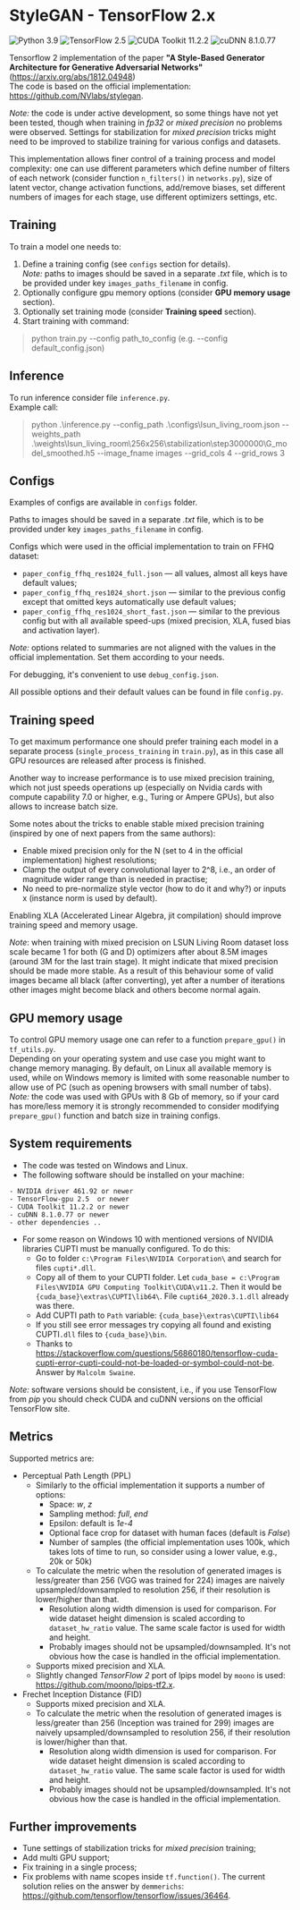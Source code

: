 # StyleGAN - TensorFlow 2.x

![Python 3.9](https://img.shields.io/badge/python-3.9-green.svg?style=plastic)
![TensorFlow 2.5](https://img.shields.io/badge/tensorflow-2.5-green.svg?style=plastic)
![CUDA Toolkit 11.2.2](https://img.shields.io/badge/cudatoolkit-11.2.2-green.svg?style=plastic)
![cuDNN 8.1.0.77](https://img.shields.io/badge/cudnn-8.1.0.77-green.svg?style=plastic)

Tensorflow 2 implementation of the paper 
**"A Style-Based Generator Architecture for Generative Adversarial Networks"** (https://arxiv.org/abs/1812.04948) <br>
The code is based on the official implementation: https://github.com/NVlabs/stylegan.

*Note:* the code is under active development, so some things have not yet been tested, though when training in 
*fp32* or *mixed precision* no problems were observed. 
Settings for stabilization for *mixed precision* tricks might need to be improved to stabilize training for various configs and datasets.

This implementation allows finer control of a training process and model complexity: 
one can use different parameters which define number of filters of each network (consider function `n_filters()` in `networks.py`), 
size of latent vector, change activation functions, add/remove biases, set different numbers of images for each stage, 
use different optimizers settings,
etc.


## Training

To train a model one needs to:

1. Define a training config (see `configs` section for details).<br>
   *Note:* paths to images should be saved in a separate *.txt* file, 
   which is to be provided under key `images_paths_filename` in config.
2. Optionally configure gpu memory options (consider **GPU memory usage** section).
3. Optionally set training mode (consider **Training speed** section).
4. Start training with command:

> python train.py --config path_to_config (e.g. --config default_config.json)


## Inference

To run inference consider file `inference.py`. <br>
Example call:

> python .\inference.py --config_path .\configs\lsun_living_room.json  --weights_path .\weights\lsun_living_room\256x256\stabilization\step3000000\G_model_smoothed.h5 --image_fname images --grid_cols 4 --grid_rows 3


## Configs
Examples of configs are available in `configs` folder.

Paths to images should be saved in a separate *.txt* file, which is to be provided under key `images_paths_filename` in config.

Configs which were used in the official implementation to train on FFHQ dataset:
* `paper_config_ffhq_res1024_full.json` — all values, almost all keys have default values;
* `paper_config_ffhq_res1024_short.json` — similar to the previous config except that omitted keys automatically use default values;
* `paper_config_ffhq_res1024_short_fast.json` — similar to the previous config but with all available speed-ups (mixed precision, XLA, fused bias and activation layer). 

*Note:* options related to summaries are not aligned with the values in the official implementation. Set them according to your needs.

For debugging, it's convenient to use `debug_config.json`.

All possible options and their default values can be found in file `config.py`.


## Training speed

To get maximum performance one should prefer training each model in a separate process (`single_process_training` in `train.py`), 
as in this case all GPU resources are released after process is finished.

Another way to increase performance is to use mixed precision training, which not just speeds operations up 
(especially on Nvidia cards with compute capability 7.0 or higher, e.g., Turing or Ampere GPUs), but also allows to increase batch size.

Some notes about the tricks to enable stable mixed precision training (inspired by one of next papers from the same authors):
* Enable mixed precision only for the N (set to 4 in the official implementation) highest resolutions;
* Clamp the output of every convolutional layer to 2^8, i.e., an order of magnitude wider range than is needed in practise;
* No need to pre-normalize style vector (how to do it and why?) or inputs x (instance norm is used by default).

Enabling XLA (Accelerated Linear Algebra, jit compilation) should improve training speed and memory usage.

*Note*: when training with mixed precision on LSUN Living Room dataset loss scale became 1 for both (G and D) optimizers
after about 8.5M images (around 3M for the last train stage). 
It might indicate that mixed precision should be made more stable. 
As a result of this behaviour some of valid images became all black (after converting), 
yet after a number of iterations other images might become black and others become normal again.


## GPU memory usage

To control GPU memory usage one can refer to a function `prepare_gpu()` in `tf_utils.py`. 
<br>
Depending on your operating system and use case you might want to change memory managing. 
By default, on Linux all available memory is used, while on Windows memory is limited with some reasonable number to allow use of PC (such as opening browsers with small number of tabs).
<br>
*Note:* the code was used with GPUs with 8 Gb of memory, so if your card has more/less memory it is strongly recommended to consider modifying `prepare_gpu()` function and batch size in training configs. 


## System requirements

* The code was tested on Windows and Linux. 
* The following software should be installed on your machine:
```
- NVIDIA driver 461.92 or newer
- TensorFlow-gpu 2.5  or newer
- CUDA Toolkit 11.2.2 or newer
- cuDNN 8.1.0.77 or newer
- other dependencies ..
```
* For some reason on Windows 10 with mentioned versions of NVIDIA libraries CUPTI must be manually configured. To do this:
  - Go to folder `c:\Program Files\NVIDIA Corporation\` and search for files `cupti*.dll`. 
  - Copy all of them to your CUPTI folder. 
    Let `cuda_base = c:\Program Files\NVIDIA GPU Computing Toolkit\CUDA\v11.2`. 
    Then it would be `{cuda_base}\extras\CUPTI\lib64\`. 
    File `cupti64_2020.3.1.dll` already was there.
  - Add CUPTI path to `Path` variable: `{cuda_base}\extras\CUPTI\lib64`
  - If you still see error messages try copying all found and existing CUPTI`.dll` files to `{cuda_base}\bin`.
  - Thanks to https://stackoverflow.com/questions/56860180/tensorflow-cuda-cupti-error-cupti-could-not-be-loaded-or-symbol-could-not-be.
  Answer by `Malcolm Swaine`.
    
*Note:* software versions should be consistent, i.e., if you use TensorFlow from *pip* 
you should check CUDA and cuDNN versions on the official TensorFlow site.


## Metrics

Supported metrics are:
* Perceptual Path Length (PPL)
  - Similarly to the official implementation it supports a number of options:
      * Space: *w*, *z*
      * Sampling method: *full*, *end*
      * Epsilon: default is *1e-4*
      * Optional face crop for dataset with human faces (default is *False*) 
      * Number of samples (the official implementation uses 100k, which takes lots of time to run, 
        so consider using a lower value, e.g., 20k or 50k)
  - To calculate the metric when the resolution of generated images is less/greater than 256 (VGG was trained for 224) 
    images are naively upsampled/downsampled to resolution 256, if their resolution is lower/higher than that.
      * Resolution along width dimension is used for comparison. 
        For wide dataset height dimension is scaled according to `dataset_hw_ratio` value. 
        The same scale factor is used for width and height.
      * Probably images should not be upsampled/downsampled. It's not obvious how the case is handled in the official implementation.
  - Supports mixed precision and XLA.
  - Slightly changed *TensorFlow 2* port of lpips model by `moono` is used: https://github.com/moono/lpips-tf2.x.
* Frechet Inception Distance (FID)
  - Supports mixed precision and XLA.
  - To calculate the metric when the resolution of generated images is less/greater than 256 (Inception was trained for 299) 
    images are naively upsampled/downsampled to resolution 256, if their resolution is lower/higher than that.
      * Resolution along width dimension is used for comparison. 
        For wide dataset height dimension is scaled according to `dataset_hw_ratio` value. 
        The same scale factor is used for width and height.
      * Probably images should not be upsampled/downsampled. It's not obvious how the case is handled in the official implementation.
  

## Further improvements

- Tune settings of stabilization tricks for *mixed precision* training;
- Add multi GPU support;
- Fix training in a single process;
- Fix problems with name scopes inside `tf.function()`. 
  The current solution relies on the answer by `demmerichs`: https://github.com/tensorflow/tensorflow/issues/36464.
  